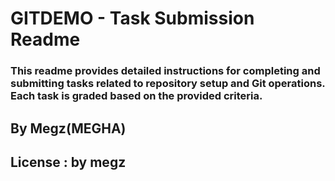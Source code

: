 # GITDEMO - Task Submission Readme

### This readme provides detailed instructions for completing and submitting tasks related to repository setup and Git operations. Each task is graded based on the provided criteria.

## By Megz(MEGHA)
## License : by megz
